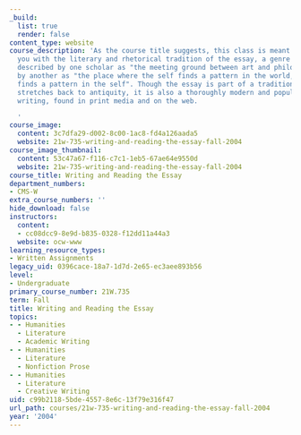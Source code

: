 ```yaml
---
_build:
  list: true
  render: false
content_type: website
course_description: 'As the course title suggests, this class is meant to acquaint
  you with the literary and rhetorical tradition of the essay, a genre which has been
  described by one scholar as "the meeting ground between art and philosophy," and
  by another as "the place where the self finds a pattern in the world, and the world
  finds a pattern in the self". Though the essay is part of a tradition of prose which
  stretches back to antiquity, it is also a thoroughly modern and popular form of
  writing, found in print media and on the web.

  '
course_image:
  content: 3c7dfa29-d002-8c00-1ac8-fd4a126aada5
  website: 21w-735-writing-and-reading-the-essay-fall-2004
course_image_thumbnail:
  content: 53c47a67-f116-c7c1-1eb5-67ae64e9550d
  website: 21w-735-writing-and-reading-the-essay-fall-2004
course_title: Writing and Reading the Essay
department_numbers:
- CMS-W
extra_course_numbers: ''
hide_download: false
instructors:
  content:
  - cc08dcc9-8e9d-b835-0328-f12dd11a44a3
  website: ocw-www
learning_resource_types:
- Written Assignments
legacy_uid: 0396cace-18a7-1d7d-2e65-ec3aee893b56
level:
- Undergraduate
primary_course_number: 21W.735
term: Fall
title: Writing and Reading the Essay
topics:
- - Humanities
  - Literature
  - Academic Writing
- - Humanities
  - Literature
  - Nonfiction Prose
- - Humanities
  - Literature
  - Creative Writing
uid: c99b2118-5bde-4557-8e6c-13f79e316f47
url_path: courses/21w-735-writing-and-reading-the-essay-fall-2004
year: '2004'
---
```

